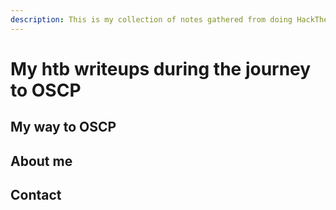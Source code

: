```yaml
---
description: This is my collection of notes gathered from doing HackTheBox boxes.
---
```


# My htb writeups during the journey to OSCP

## My way to OSCP

## About me

## Contact

